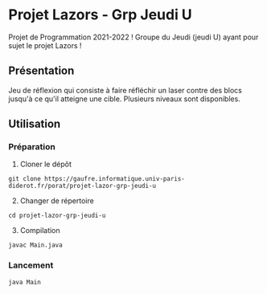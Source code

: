 # Projet Lazors - Grp Jeudi U

Projet de Programmation 2021-2022 !
Groupe du Jeudi (jeudi U) ayant pour sujet le projet Lazors !

## Présentation

Jeu de réflexion qui consiste à faire réfléchir un laser contre des blocs jusqu'à ce qu'il atteigne une cible. Plusieurs niveaux sont disponibles.

## Utilisation

### Préparation

1.  Cloner le dépôt
```
git clone https://gaufre.informatique.univ-paris-diderot.fr/porat/projet-lazor-grp-jeudi-u
```

2.  Changer de répertoire
```
cd projet-lazor-grp-jeudi-u
```

3.  Compilation
```
javac Main.java
```

### Lancement
```
java Main
```